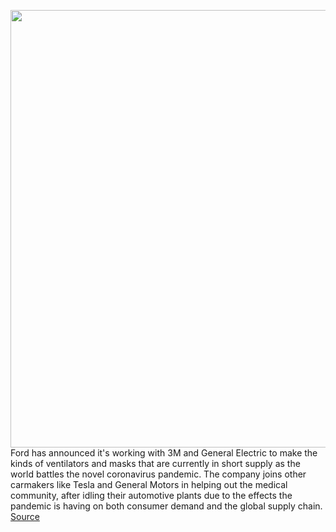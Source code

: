 <img src='https://cdn.vox-cdn.com/thumbor/nsilNtq7VTuvoHfygBDXKSVP9FE=/0x0:2040x1360/1200x800/filters:focal(891x481:1217x807)/cdn.vox-cdn.com/uploads/chorus_image/image/66547380/akrales_170317_1516_A_0092.0.0.jpg' width='700px' /><br/>
Ford has announced it's working with 3M and General Electric to make the kinds of ventilators and masks that are currently in short supply as the world battles the novel coronavirus pandemic. The company joins other carmakers like Tesla and General Motors in helping out the medical community, after idling their automotive plants due to the effects the pandemic is having on both consumer demand and the global supply chain.
<a href='https://www.theverge.com/2020/3/24/21192282/ford-tesla-gm-elon-musk-coronavirus-masks-ventilators-pandemic'> Source <a/>